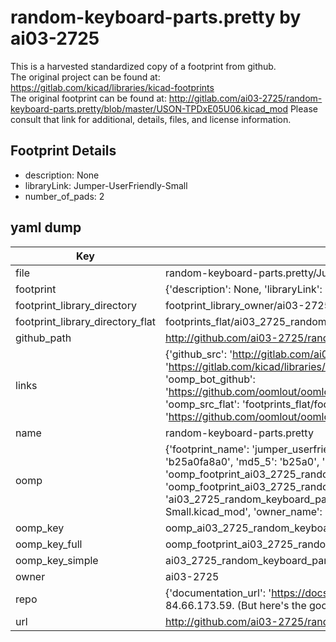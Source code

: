 # random-keyboard-parts.pretty by ai03-2725  
This is a harvested standardized copy of a footprint from github.  
The original project can be found at:  
https://gitlab.com/kicad/libraries/kicad-footprints  
The original footprint can be found at:
http://gitlab.com/ai03-2725/random-keyboard-parts.pretty/blob/master/USON-TPDxE05U06.kicad_mod
Please consult that link for additional, details, files, and license information.  
## Footprint Details
* description: None  
* libraryLink: Jumper-UserFriendly-Small  
* number_of_pads: 2  
## yaml dump  
| Key | Value |  
| --- | --- |  
| file | random-keyboard-parts.pretty/Jumper-UserFriendly-Small.kicad_mod |  
| footprint | {'description': None, 'libraryLink': 'Jumper-UserFriendly-Small', 'number_of_pads': 2} |  
| footprint_library_directory | footprint_library_owner/ai03-2725_random-keyboard-parts.pretty |  
| footprint_library_directory_flat | footprints_flat/ai03_2725_random_keyboard_parts_jumper_userfriendly_small/working |  
| github_path | http://github.com/ai03-2725/random-keyboard-parts.pretty/blob/master/Jumper-UserFriendly-Small.kicad_mod |  
| links | {'github_src': 'http://gitlab.com/ai03-2725/random-keyboard-parts.pretty/blob/master/USON-TPDxE05U06.kicad_mod', 'github_src_repo': 'https://gitlab.com/kicad/libraries/kicad-footprints', 'oomp_bot': 'footprints/ai03_2725_random_keyboard_parts_jumper_userfriendly_small/working', 'oomp_bot_github': 'https://github.com/oomlout/oomlout_oomp_footprint_bot/tree/main/footprints/ai03_2725_random_keyboard_parts_jumper_userfriendly_small/working', 'oomp_src_flat': 'footprints_flat/footprints_flat/ai03_2725_random_keyboard_parts_jumper_userfriendly_small/working', 'oomp_src_flat_github': 'https://github.com/oomlout/oomlout_oomp_footprint_src/tree/main/footprints_flat/ai03_2725_random_keyboard_parts_jumper_userfriendly_small/working'} |  
| name | random-keyboard-parts.pretty |  
| oomp | {'footprint_name': 'jumper_userfriendly_small', 'library_name': 'random_keyboard_parts', 'md5': 'b25a0fa8a065b1c0e5906ba99ecd44ba', 'md5_10': 'b25a0fa8a0', 'md5_5': 'b25a0', 'md5_6': 'b25a0f', 'oomp_key': 'oomp_ai03_2725_random_keyboard_parts_jumper_userfriendly_small', 'oomp_key_extra': 'oomp_footprint_ai03_2725_random_keyboard_parts_jumper_userfriendly_small', 'oomp_key_full': 'oomp_footprint_ai03_2725_random_keyboard_parts_jumper_userfriendly_small_b25a0f', 'oomp_key_simple': 'ai03_2725_random_keyboard_parts_jumper_userfriendly_small', 'original_filename': 'random-keyboard-parts.pretty/Jumper-UserFriendly-Small.kicad_mod', 'owner_name': 'ai03_2725'} |  
| oomp_key | oomp_ai03_2725_random_keyboard_parts_jumper_userfriendly_small |  
| oomp_key_full | oomp_footprint_ai03_2725_random_keyboard_parts_jumper_userfriendly_small |  
| oomp_key_simple | ai03_2725_random_keyboard_parts_jumper_userfriendly_small |  
| owner | ai03-2725 |  
| repo | {'documentation_url': 'https://docs.github.com/rest/overview/resources-in-the-rest-api#rate-limiting', 'message': "API rate limit exceeded for 84.66.173.59. (But here's the good news: Authenticated requests get a higher rate limit. Check out the documentation for more details.)"} |  
| url | http://github.com/ai03-2725/random-keyboard-parts.pretty |  

